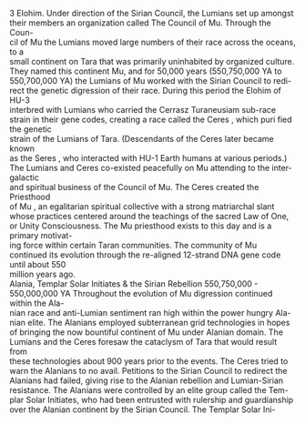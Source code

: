 3 Elohim. Under direction of the Sirian Council, the Lumians set up amongst     
their members an organization called The Council of Mu.  Through the Coun-    
cil of Mu the Lumians moved large numbers of their race across the oceans, to a    
small continent on Tara that was primarily uninhabited by organized culture.     
They named this continent Mu, and for 50,000 years (550,750,000 YA to     
550,700,000 YA) the Lumians of Mu worked with the Sirian Council to redi-    
rect the genetic digression of their race. During this period the Elohim of HU-3    
interbred with Lumians who carried the Cerrasz Turaneusiam sub-race strain in
their gene codes, creating a race called the Ceres , which puri fied the genetic  
strain of the Lumians of  Tara. (Descendants of the Ceres later became known   
as the Seres , who interacted with HU-1 Earth humans at various periods.) The
Lumians and Ceres co-existed peacefully on Mu attending to the inter-galactic  
and spiritual business of the Council of Mu. The Ceres created the Priesthood     
of Mu , an egalitarian spiritual collective with a strong matriarchal slant whose 
practices centered around the teachings of the sacred Law of One, or Unity
Consciousness. The Mu priesthood exists to this day and is a primary motivat-  
ing force within certain Taran communities. The community of Mu continued 
its evolution through the re-aligned 12-strand DNA gene code until about 550   
   million years ago.                                                                                                             
                                      Alania, Templar Solar Initiates & the Sirian Rebellion
                                                                 550,750,000 - 550,000,000 YA
    Throughout the evolution of Mu digression continued within the Ala-    
nian race and anti-Lumian sentiment ran high within the power hungry Ala-   
nian elite. The Alanians employed subterranean grid technologies in hopes       
of bringing the now bountiful continent of Mu under Alanian domain. The    
Lumians and the Ceres foresaw the cataclysm of Tara that would result from    
          these technologies about 900 years prior to the events. The Ceres tried to     
warn the Alanians to no avail. Petitions to the Sirian Council to redirect the     
Alanians had failed, giving rise to the Alanian rebellion and Lumian-Sirian    
resistance. The Alanians were controlled by an elite group called the Tem-     
plar Solar Initiates, who had been entrusted with rulership and guardianship       
over the Alanian continent by the Sirian Council. The Templar Solar Ini-